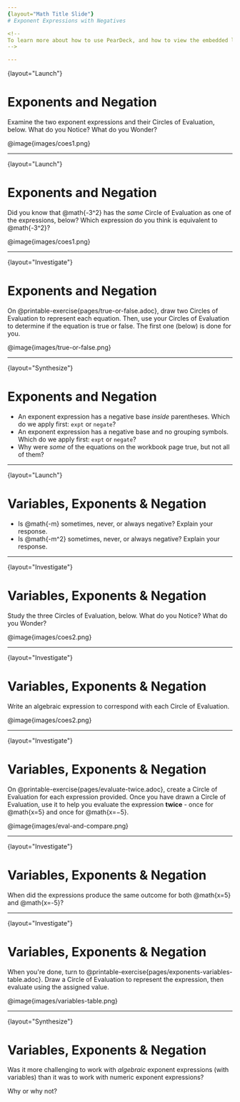 ```yaml
---
{layout="Math Title Slide"}
# Exponent Expressions with Negatives

<!--
To learn more about how to use PearDeck, and how to view the embedded links on these slides without going into present mode visit https://help.peardeck.com/en
-->

---
```

{layout="Launch"}
# Exponents and Negation
 
Examine the two exponent expressions and their Circles of Evaluation, below. What do you Notice? What do you Wonder?

@image{images/coes1.png}

<!--
** _Possible Noticings: One expression is negative, the other is positive. Both expressions have one Circle inside another Circle._
** _Possible Wonderings: Will I always get a negative outcome if there are no parentheses? Will I always get a positive outcome if there are parentheses?_
-->

---
{layout="Launch"}
# Exponents and Negation

Did you know that @math{-3^2} has the *same* Circle of Evaluation as one of the expressions, below? Which expression do you think is equivalent to @math{-3^2}?

@image{images/coes1.png}

<!--
** _Student responses will vary. The Circle of Evaluation on the right is equivalent._
-->

---
{layout="Investigate"}
# Exponents and Negation

On @printable-exercise{pages/true-or-false.adoc}, draw two Circles of Evaluation to represent each equation. Then, use your Circles of Evaluation to determine if the equation is true or false. The first one (below) is done for you.

@image{images/true-or-false.png}

---
{layout="Synthesize"}
# Exponents and Negation

- An exponent expression has a negative base _inside_ parentheses. Which do we apply first: `expt` or `negate`?
- An exponent expression has a negative base and no grouping symbols. Which do we apply first: `expt` or
`negate`?
- Why were _some_ of the equations on the workbook page true, but not all of them?

<!--
- An exponent expression has a negative base _inside_ parentheses. Which do we apply first: `expt` or `negate`?
** _First, we apply `negate`, then `expt`._
- An exponent expression has a negative base and no grouping symbols. Which do we apply first: `expt` or
`negate`?
** _First, we apply `expt`, then `negate`._
- Why were _some_ of the equations on the workbook page true, but not all of them?
** _Possible response: Exponent expressions with negatives but no grouping symbols were always negative, because the negation came last. Exponent expressions with grouping symbols were sometimes negative and sometimes positive, depending on how many times we multiplied the base by itself._
-->

---
{layout="Launch"}
# Variables, Exponents & Negation

- Is @math{-m} sometimes, never, or always negative? Explain your response.
- Is @math{-m^2} sometimes, never, or always negative? Explain your response.

<!--
- Is @math{-m} sometimes, never, or always negative? Explain your response.
** _If the value of @math{m} is negative, then @math{-m} is positive. If the value of @math{m} is positive, then @math{-m} is negative. So, @math{-m} can be positive, negative, or zero._
- Is @math{-m^2} sometimes, never, or always negative? Explain your response.
** _First we apply the exponent, then we negate. The outcome is always negative (unless @math{m} is zero)._
-->


---
{layout="Investigate"}
# Variables, Exponents & Negation

Study the three Circles of Evaluation, below. What do you Notice? What do you Wonder?

@image{images/coes2.png}


---
{layout="Investigate"}
# Variables, Exponents & Negation

Write an algebraic expression to correspond with each Circle of Evaluation.

@image{images/coes2.png}

<!--
The first Circle is @math{x^2}; the second Circle is @math{-x^2}; the third Circle is @math{(-x)^2}.
-->

---
{layout="Investigate"}
# Variables, Exponents & Negation

On @printable-exercise{pages/evaluate-twice.adoc}, create a Circle of Evaluation for each expression provided. Once you have drawn a Circle of Evaluation, use it to help you evaluate the expression __twice__ - once for @math{x=5} and once for @math{x=−5}.

@image{images/eval-and-compare.png}

---
{layout="Investigate"}
# Variables, Exponents & Negation

When did the expressions produce the same outcome for both @math{x=5} and @math{x=-5}?

<!--
_The expressions produced the same outcome for 1 and 2, the expressions that involved squaring rather than cubing._
-->

---
{layout="Investigate"}
# Variables, Exponents & Negation

When you're done, turn to @printable-exercise{pages/exponents-variables-table.adoc}. Draw a Circle of Evaluation to represent the expression, then evaluate using the assigned value.

@image{images/variables-table.png}


---
{layout="Synthesize"}
# Variables, Exponents & Negation

Was it more challenging to work with _algebraic_ exponent expressions (with variables) than it was to work with numeric exponent expressions? 

Why or why not?
